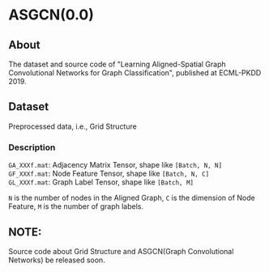 # ASGCN(0.0)
## About
The dataset and source code of "Learning Aligned-Spatial Graph Convolutional Networks for Graph Classification",
published at ECML-PKDD 2019.
## Dataset
Preprocessed data, i.e., Grid Structure
### Description
```GA_XXXf.mat```: Adjacency Matrix Tensor, shape like ```[Batch, N, N]```              
```GF_XXXf.mat```: Node Feature Tensor, shape like ```[Batch, N, C]```               
```GL_XXXf.mat```: Graph Label Tensor, shape like ```[Batch, M]```        

```N``` is the number of nodes in the Aligned Graph, ```C``` is the dimension of Node Feature, ```M``` is the number of graph labels.
## NOTE:
Source code about Grid Structure and ASGCN(Graph Convolutional Networks) be released soon.
